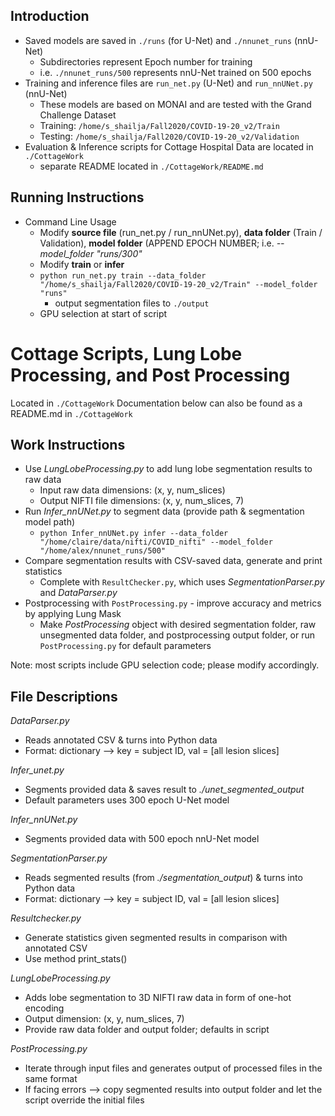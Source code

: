 ## Introduction
- Saved models are saved in ```./runs``` (for U-Net) and ```./nnunet_runs``` (nnU-Net)
    - Subdirectories represent Epoch number for training
    - i.e. ```./nnunet_runs/500``` represents nnU-Net trained on 500 epochs
- Training and inference files are ```run_net.py``` (U-Net) and ```run_nnUNet.py``` (nnU-Net)
    - These models are based on MONAI and are tested with the Grand Challenge Dataset
    - Training: ```/home/s_shailja/Fall2020/COVID-19-20_v2/Train```
    - Testing: ```/home/s_shailja/Fall2020/COVID-19-20_v2/Validation```
- Evaluation & Inference scripts for Cottage Hospital Data are located in ```./CottageWork```
    - separate README located in ```./CottageWork/README.md```

## Running Instructions
- Command Line Usage
    - Modify **source file** (run_net.py / run_nnUNet.py), **data folder** (Train / Validation), **model folder** (APPEND EPOCH NUMBER; i.e. *--model_folder "runs/300"* 
    - Modify **train** or **infer**
    - ```python run_net.py train --data_folder "/home/s_shailja/Fall2020/COVID-19-20_v2/Train" --model_folder "runs"```
        - output segmentation files to ```./output```
    - GPU selection at start of script

# Cottage Scripts, Lung Lobe Processing, and Post Processing
Located in ```./CottageWork```
Documentation below can also be found as a README.md in ```./CottageWork```

## Work Instructions
- Use *LungLobeProcessing.py* to add lung lobe segmentation results to raw data
    - Input raw data dimensions: (x, y, num_slices)
    - Output NIFTI file dimensions: (x, y, num_slices, 7) 
- Run *Infer_nnUNet.py* to segment data (provide path & segmentation model path)
    - ```python Infer_nnUNet.py infer --data_folder "/home/claire/data/nifti/COVID_nifti" --model_folder "/home/alex/nnunet_runs/500"```
- Compare segmentation results with CSV-saved data, generate and print statistics
    - Complete with ```ResultChecker.py```, which uses *SegmentationParser.py* and *DataParser.py*
- Postprocessing with ```PostProcessing.py``` - improve accuracy and metrics by applying Lung Mask
    - Make *PostProcessing* object with desired segmentation folder, raw unsegmented data folder, and postprocessing output folder, or run ```PostProcessing.py``` for default parameters

Note: most scripts include GPU selection code; please modify accordingly.

## File Descriptions
*DataParser.py*
- Reads annotated CSV & turns into Python data
- Format: dictionary --> key = subject ID, val = [all lesion slices]

*Infer_unet.py*
- Segments provided data & saves result to *./unet_segmented_output*
- Default parameters uses 300 epoch U-Net model

*Infer_nnUNet.py*
- Segments provided data with 500 epoch nnU-Net model

*SegmentationParser.py*
- Reads segmented results (from *./segmentation_output*) & turns into Python data
- Format: dictionary --> key = subject ID, val = [all lesion slices]

*Resultchecker.py*
- Generate statistics given segmented results in comparison with annotated CSV
- Use method print_stats()

*LungLobeProcessing.py*
- Adds lobe segmentation to 3D NIFTI raw data in form of one-hot encoding
- Output dimension: (x, y, num_slices, 7)
- Provide raw data folder and output folder; defaults in script


*PostProcessing.py*
- Iterate through input files and generates output of processed files in the same format
- If facing errors --> copy segmented results into output folder and let the script override the initial files